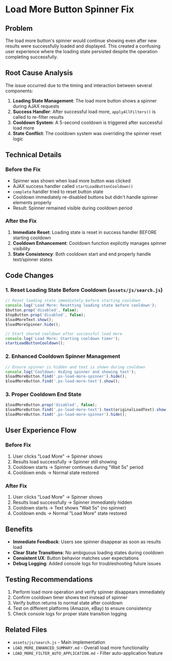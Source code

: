 # Load More Button Spinner Fix

## Problem
The load more button's spinner would continue showing even after new results were successfully loaded and displayed. This created a confusing user experience where the loading state persisted despite the operation completing successfully.

## Root Cause Analysis
The issue occurred due to the timing and interaction between several components:

1. **Loading State Management**: The load more button shows a spinner during AJAX requests
2. **Success Handler**: After successful load more, `applyAllFilters()` is called to re-filter results
3. **Cooldown System**: A 5-second cooldown is triggered after successful load more
4. **State Conflict**: The cooldown system was overriding the spinner reset logic

## Technical Details

### Before the Fix
- Spinner was shown when load more button was clicked
- AJAX success handler called `startLoadButtonCooldown()` 
- `complete` handler tried to reset button state
- Cooldown immediately re-disabled buttons but didn't handle spinner elements properly
- Result: Spinner remained visible during cooldown period

### After the Fix
1. **Immediate Reset**: Loading state is reset in success handler BEFORE starting cooldown
2. **Cooldown Enhancement**: Cooldown function explicitly manages spinner visibility
3. **State Consistency**: Both cooldown start and end properly handle text/spinner states

## Code Changes

### 1. Reset Loading State Before Cooldown (`assets/js/search.js`)
```javascript
// Reset loading state immediately before starting cooldown
console.log('Load More: Resetting loading state before cooldown');
$button.prop('disabled', false);
$topButton.prop('disabled', false);
$loadMoreText.show();
$loadMoreSpinner.hide();

// Start shared cooldown after successful load more
console.log('Load More: Starting cooldown timer');
startLoadButtonCooldown();
```

### 2. Enhanced Cooldown Spinner Management
```javascript
// Ensure spinner is hidden and text is shown during cooldown
console.log('Cooldown: Hiding spinner and showing text');
$loadMoreButton.find('.ps-load-more-spinner').hide();
$loadMoreButton.find('.ps-load-more-text').show();
```

### 3. Proper Cooldown End State
```javascript
$loadMoreButton.prop('disabled', false);
$loadMoreButton.find('.ps-load-more-text').text(originalLoadText).show();
$loadMoreButton.find('.ps-load-more-spinner').hide();
```

## User Experience Flow

### Before Fix
1. User clicks "Load More" → Spinner shows
2. Results load successfully → Spinner still showing
3. Cooldown starts → Spinner continues during "Wait 5s" period
4. Cooldown ends → Normal state restored

### After Fix
1. User clicks "Load More" → Spinner shows
2. Results load successfully → Spinner immediately hidden
3. Cooldown starts → Text shows "Wait 5s" (no spinner)
4. Cooldown ends → Normal "Load More" state restored

## Benefits
- **Immediate Feedback**: Users see spinner disappear as soon as results load
- **Clear State Transitions**: No ambiguous loading states during cooldown
- **Consistent UX**: Button behavior matches user expectations
- **Debug Logging**: Added console logs for troubleshooting future issues

## Testing Recommendations
1. Perform load more operation and verify spinner disappears immediately
2. Confirm cooldown timer shows text instead of spinner
3. Verify button returns to normal state after cooldown
4. Test on different platforms (Amazon, eBay) to ensure consistency
5. Check console logs for proper state transition logging

## Related Files
- `assets/js/search.js` - Main implementation
- `LOAD_MORE_ENHANCED_SUMMARY.md` - Overall load more functionality
- `LOAD_MORE_FILTER_AUTO_APPLICATION.md` - Filter auto-application feature 